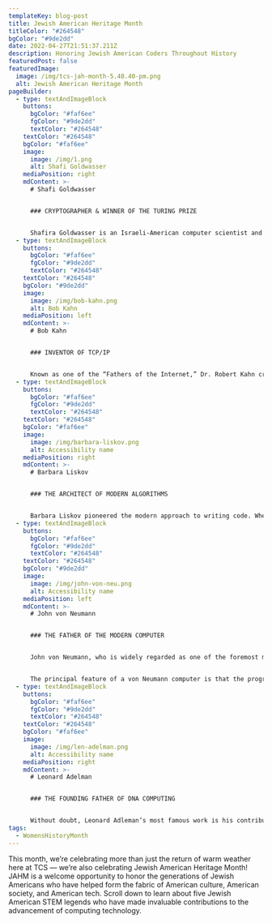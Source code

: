 ```yaml
---
templateKey: blog-post
title: Jewish American Heritage Month
titleColor: "#264548"
bgColor: "#9de2dd"
date: 2022-04-27T21:51:37.211Z
description: Honoring Jewish American Coders Throughout History
featuredPost: false
featuredImage:
  image: /img/tcs-jah-month-5.48.40-pm.png
  alt: Jewish American Heritage Month
pageBuilder:
  - type: textAndImageBlock
    buttons:
      bgColor: "#faf6ee"
      fgColor: "#9de2dd"
      textColor: "#264548"
    textColor: "#264548"
    bgColor: "#faf6ee"
    image:
      image: /img/1.png
      alt: Shafi Goldwasser
    mediaPosition: right
    mdContent: >-
      # Shafi Goldwasser


      ### CRYPTOGRAPHER & WINNER OF THE TURING PRIZE


      Shafira Goldwasser is an Israeli-American computer scientist and winner of the [Turing Award](https://amturing.acm.org/award_winners/goldwasser_8627889.cfm) in 2012. By all accounts, Shafi Goldwasser has revolutionized cryptography; her findings have prompted the creation of entire subfields of computer science. In 1982, she co-authored a paper that is widely credited with turning encryption from an art to a science and allowing better data security in the Internet age. She followed this with another game-changing paper in 1985 on zero-knowledge interactive proofs, which are the basis for the now-common security questions that allow internet users to retrieve lost passwords. In addition to her Turing Award, the highest honor in computer science, Goldwasser is also the recipient of two [Gödel Prizes](https://sigact.org/prizes/g%C3%B6del.html), the [ACM Grace Murray Hopper Award](https://awards.acm.org/award_winners/goldwasser_8627889) (1996), the [ACM Athena Award](https://awards.acm.org/award_winners/goldwasser_8627889) (2008), and the [Suffrage Science Award](https://www.suffragescience.org/) (2016). Goldwasser currently works at [UC Berkeley](https://simons.berkeley.edu/people/shafi-goldwasser) as the Director of the Simons Institute for the Theory of Computing and the C. Lester Hogan Professor in Electrical Engineering and Computer Sciences.
  - type: textAndImageBlock
    buttons:
      bgColor: "#faf6ee"
      fgColor: "#9de2dd"
      textColor: "#264548"
    textColor: "#264548"
    bgColor: "#9de2dd"
    image:
      image: /img/bob-kahn.png
      alt: Bob Kahn
    mediaPosition: left
    mdContent: >-
      # Bob Kahn


      ### INVENTOR OF TCP/IP


      Known as one of the “Fathers of the Internet,” Dr. Robert Kahn created Transmission Control Protocol/Internet Protocol — commonly known as TCP/IP — which is still the standard of communication for computers to this day. Many of the things we think about computers doing – sending emails, watching Netflix, or Googling directions – involve computers communicating. These computers may be from different companies or may be located in different parts of the world, and the people and programs using them may speak different human and computer languages. To facilitate communication, computers need an agreed-upon set of rules (like Morse Code on a telegraph or “10-4” on a radio). That set of rules — known as a protocol — is TCP/IP, and it was invented by Jewish-American computer engineer Bob Kahn. In brief, Kahn designed the software code that is used to transmit data over the Internet, creating a digital revolution that has transformed global commerce, communication, and entertainment. Among his numerous awards, Dr Kahn received the [Presidential Medal of Freedom](https://georgewbush-whitehouse.archives.gov/government/cerf-kahn-bio.html) in 2005 and the [National Medal of Technology](https://www.uspto.gov/learning-and-resources/ip-programs-and-awards/national-medal-technology-and-innovation-nmti) in 1997.
  - type: textAndImageBlock
    buttons:
      bgColor: "#faf6ee"
      fgColor: "#9de2dd"
      textColor: "#264548"
    textColor: "#264548"
    bgColor: "#faf6ee"
    image:
      image: /img/barbara-liskov.png
      alt: Accessibility name
    mediaPosition: right
    mdContent: >-
      # Barbara Liskov


      ### THE ARCHITECT OF MODERN ALGORITHMS


      Barbara Liskov pioneered the modern approach to writing code. When she was still a young professor at MIT, she led the team that created the first programming language that did not rely on “goto” statements. The language, CLU (short for “cluster”), relied on an approach she invented — data abstraction — that organized code into modules. Every important programming language used today, including Java and C++, is a descendant of CLU. In 2008, [Liskov won the Turing Award](http://amturing.acm.org/award_winners/liskov_1108679.cfm) for her contributions to programming language and system design.
  - type: textAndImageBlock
    buttons:
      bgColor: "#faf6ee"
      fgColor: "#9de2dd"
      textColor: "#264548"
    textColor: "#264548"
    bgColor: "#9de2dd"
    image:
      image: /img/john-von-neu.png
      alt: Accessibility name
    mediaPosition: left
    mdContent: >-
      # John von Neumann


      ### THE FATHER OF THE MODERN COMPUTER


      John von Neumann, who is widely regarded as one of the foremost mathematicians of his time, pioneered Game Theory and was one of the conceptual inventors of the stored-program digital computer. Among his many accomplishments, the Hungarian-born American mathematician was the originator of the basic principle of computer design known as the "[von Neumann architecture](https://www.computerscience.gcse.guru/theory/von-neumann-architecture)." Von Neumann computers are the ancestors of today's desktop and laptop PCs.


      The principal feature of a von Neumann computer is that the program and any data are both stored together, usually in a slow-to-access storage medium such as a hard disk, and transferred as required to a faster storage medium (RAM) for execution or processing by a central processing unit (CPU). When von Neumann proposed this architecture in 1945, it was a radical idea. Today, practically all computers work this way.
  - type: textAndImageBlock
    buttons:
      bgColor: "#faf6ee"
      fgColor: "#9de2dd"
      textColor: "#264548"
    textColor: "#264548"
    bgColor: "#faf6ee"
    image:
      image: /img/len-adelman.png
      alt: Accessibility name
    mediaPosition: right
    mdContent: >-
      # Leonard Adelman


      ### THE FOUNDING FATHER OF DNA COMPUTING


      Without doubt, Leonard Adleman’s most famous work is his contribution to the RSA algorithm — the most widely-used contemporary encryption method, with applications throughout the Internet to secure on-line transactions. In recent years, however, Adleman has focused on the interface between biology and computation; for this work, he has been named the “Father of DNA Computation”. Adelman noticed that, like a computer, DNA can store information and proteins can modify that information. He hypothesized that, theoretically, DNA should be able to compute anything that is computable by silicon-based computers. In a jaw-dropping experiment, Adleman used DNA to solve an instance of the [Sharp Satisfiability Problem](https://en.wikipedia.org/wiki/Sharp-SAT), one of the central problems of computer science.
tags:
  - WomensHistoryMonth
---
```

This month, we’re celebrating more than just the return of warm weather here at TCS — we’re also celebrating Jewish American Heritage Month! JAHM is a welcome opportunity to honor the generations of Jewish Americans who have helped form the fabric of American culture, American society, and American tech. Scroll down to learn about five Jewish American STEM legends who have made invaluable contributions to the advancement of computing technology.
